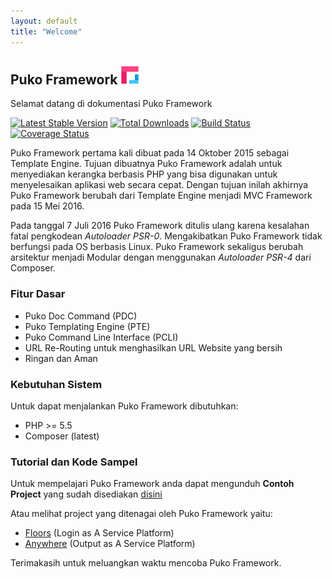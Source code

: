 ```yaml
---
layout: default
title: "Welcome"
---
```


## Puko Framework <img src="img/puko-material-50.png" width="30px" height="30px">

Selamat datang di dokumentasi Puko Framework

[![Latest Stable Version](https://poser.pugx.org/puko/framework/v/stable)](https://packagist.org/packages/puko/framework)
[![Total Downloads](https://poser.pugx.org/puko/framework/downloads)](https://packagist.org/packages/puko/framework)
[![Build Status](https://travis-ci.org/Velliz/pukoframework.svg?branch=master)](https://travis-ci.org/Velliz/pukoframework)
[![Coverage Status](https://coveralls.io/repos/github/Velliz/pukoframework/badge.svg?branch=master)](https://coveralls.io/github/Velliz/pukoframework?branch=master)

Puko Framework pertama kali dibuat pada 14 Oktober 2015 sebagai Template Engine.
Tujuan dibuatnya Puko Framework adalah untuk menyediakan kerangka berbasis PHP 
yang bisa digunakan untuk menyelesaikan aplikasi web secara cepat.
Dengan tujuan inilah akhirnya Puko Framework berubah dari Template Engine menjadi MVC Framework pada 15 Mei 2016.

Pada tanggal 7 Juli 2016 Puko Framework ditulis ulang karena kesalahan fatal pengkodean *Autoloader PSR-0*. 
Mengakibatkan Puko Framework tidak berfungsi pada OS berbasis Linux.
Puko Framework sekaligus berubah arsitektur menjadi Modular dengan menggunakan *Autoloader PSR-4* dari Composer.

### Fitur Dasar

* Puko Doc Command (PDC)
* Puko Templating Engine (PTE)
* Puko Command Line Interface (PCLI)
* URL Re-Routing untuk menghasilkan URL Website yang bersih
* Ringan dan Aman

### Kebutuhan Sistem

Untuk dapat menjalankan Puko Framework dibutuhkan:

- PHP >= 5.5
- Composer (latest)

### Tutorial dan Kode Sampel

Untuk mempelajari Puko Framework anda dapat mengunduh **Contoh Project** yang sudah disediakan [disini](https://github.com/Velliz/pukoexample)

Atau melihat project yang ditenagai oleh Puko Framework yaitu:

* [Floors](https://github.com/Velliz/floors) (Login as A Service Platform)
* [Anywhere](https://github.com/Velliz/anywhere) (Output as A Service Platform)

Terimakasih untuk meluangkan waktu mencoba Puko Framework.